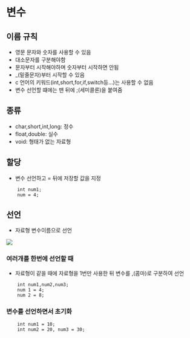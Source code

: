 # 변수

## 이름 규칙
- 영문 문자와 숫자를 사용할 수 있음
- 대소문자를 	구분해야함
- 문자부터 시작해야하며 숫자부터 시작하면 안됨
- _(밑줄문자)부터 시작할 수 있음
- c 언어의 키워드(int,short,for,if,switch등...)는 사용할 수 없음
- 변수 선언할 떄에는 맨 뒤에 ;(세미콜론)을 붙여줌

## 종류
- char,short,int,long: 정수
- float,double: 실수
- void: 형태가 없는 자료형

## 할당
- 변수 선언하고 = 뒤에 저장할 값을 지정  
```
	int num1;
	num = 4;
```

## 선언
- 자료형 변수이름으로 선언

![](https://dojang.io/pluginfile.php/66/mod_page/content/33/unit5-1.png)

### 여러개를 한번에 선언할 때

- 자료형이 같을 때에 자료형을 1번만 사용한 뒤 변수를 ,(콤마)로 구분하여 선언  
```	
	int num1,num2,num3;  	
	num 1 = 4;  
   	num 2 = 8;  
```
### 변수를 선언하면서 초기화
```	
	int num1 = 10;
    int num2 = 20, num3 = 30; 
```

